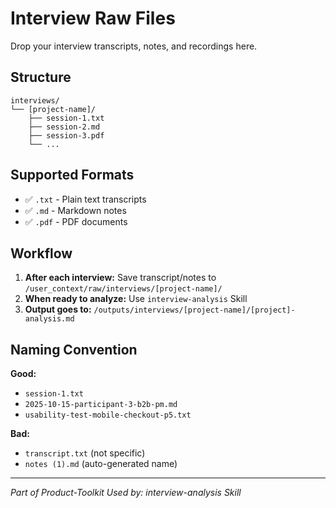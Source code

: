 # Interview Raw Files

Drop your interview transcripts, notes, and recordings here.

## Structure

```
interviews/
└── [project-name]/
    ├── session-1.txt
    ├── session-2.md
    ├── session-3.pdf
    └── ...
```

## Supported Formats

- ✅ `.txt` - Plain text transcripts
- ✅ `.md` - Markdown notes
- ✅ `.pdf` - PDF documents

## Workflow

1. **After each interview:** Save transcript/notes to `/user_context/raw/interviews/[project-name]/`
2. **When ready to analyze:** Use `interview-analysis` Skill
3. **Output goes to:** `/outputs/interviews/[project-name]/[project]-analysis.md`

## Naming Convention

**Good:**
- `session-1.txt`
- `2025-10-15-participant-3-b2b-pm.md`
- `usability-test-mobile-checkout-p5.txt`

**Bad:**
- `transcript.txt` (not specific)
- `notes (1).md` (auto-generated name)

---

*Part of Product-Toolkit*
*Used by: interview-analysis Skill*
